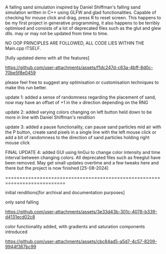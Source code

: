 A falling sand simulation inspired by Daniel Shiffman's falling sand simulation written in C++ using GLFW and glad functionalities.
Capable of checking for mouse click and drag, press R to reset screen. 
This happens to be my first project in generative programming, it also happens to be terribly optimised and consists of a lot of deprecated files such as the glut and glew dlls.
may or may not be updated from time to time.

NO OOP PRINCIPLES ARE FOLLOWED, ALL CODE LIES WITHIN THE Main.cpp ITSELF.


[fully updated demo with all the features]




https://github.com/user-attachments/assets/f1dc247d-c63a-4bff-8d0c-70be5f8e0459




please feel free to suggest any optimisation or customisation techniques to make this run better.

update 1: added a sense of randomness regarding the placement of sand, now may have an offset of +1 in the x direction depending on the RNG

update 2: added varying colors changing on left button held down to be more in line with Daniel Shiffman's rendition

update 3: added a pause functionality, can pause sand particles mid air with the P button, create sand pixels in a single line with the left mouse click or add a bit of randomness to the direction of sand particles holding right mouse click

FINAL UPDATE 4: added GUI using ImGui to change color intensity and time interval between changing colors. All deprecated files such as freeglut have been removed. May get small updates overtime and a few tweaks here and there but the project is now finished [25-08-2024]

===========================================================================

initial renditions[for archival and documentation purposes]


only sand falling


https://github.com/user-attachments/assets/3e33d43b-301c-4078-b339-d4131ecd02c8


color functionality added, with gradients and saturation components introduced


https://github.com/user-attachments/assets/cbc84ad5-a5d7-4c57-8209-9944f367bc99

